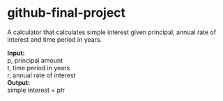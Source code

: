 # github-final-project
A calculator that calculates simple interest given principal, annual rate of interest and time period in years.

**Input:**\
   p, principal amount\
   t, time period in years\
   r, annual rate of interest\
**Output:**\
   simple interest = p*t*r 
